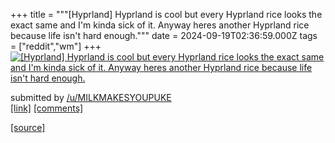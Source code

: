 +++
title = """[Hyprland] Hyprland is cool but every Hyprland rice looks the exact same and I'm kinda sick of it. Anyway heres another Hyprland rice because life isn't hard enough."""
date = 2024-09-19T02:36:59.000Z
tags = ["reddit","wm"]
+++
[![[Hyprland] Hyprland is cool but every Hyprland rice looks the exact same and I'm kinda sick of it. Anyway heres another Hyprland rice because life isn't hard enough.](https://preview.redd.it/rr1xntxghopd1.png?width=640&crop=smart&auto=webp&s=5e67050d994dae9b7275932a8bba2678ed6c6955 "[Hyprland] Hyprland is cool but every Hyprland rice looks the exact same and I'm kinda sick of it. Anyway heres another Hyprland rice because life isn't hard enough.")](https://www.reddit.com/r/unixporn/comments/1fkalns/hyprland_hyprland_is_cool_but_every_hyprland_rice/)

submitted by [/u/MILKMAKESYOUPUKE](https://www.reddit.com/user/MILKMAKESYOUPUKE)  
[\[link\]](https://i.redd.it/rr1xntxghopd1.png) [\[comments\]](https://www.reddit.com/r/unixporn/comments/1fkalns/hyprland_hyprland_is_cool_but_every_hyprland_rice/)

[[source]](https://www.reddit.com/r/unixporn/comments/1fkalns/hyprland_hyprland_is_cool_but_every_hyprland_rice/)
